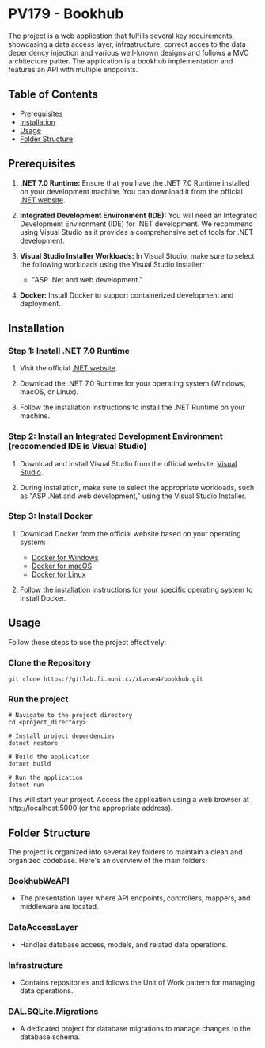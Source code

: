 # PV179 - Bookhub

The project is a web application that fulfills several key requirements, showcasing a data access layer, infrastructure, correct acces to the data dependency injection and various well-known designs and follows a MVC architecture patter. The application is a bookhub implementation and features an API with multiple endpoints.

## Table of Contents

- [Prerequisites](#prerequisites)
- [Installation](#installation)
- [Usage](#usage)
- [Folder Structure](#folder-structure)

## Prerequisites

1. **.NET 7.0 Runtime:**
   Ensure that you have the .NET 7.0 Runtime installed on your development machine. You can download it from the official [.NET website](https://dotnet.microsoft.com/download).

2. **Integrated Development Environment (IDE):**
   You will need an Integrated Development Environment (IDE) for .NET development. We recommend using Visual Studio as it provides a comprehensive set of tools for .NET development.

3. **Visual Studio Installer Workloads:**
   In Visual Studio, make sure to select the following workloads using the Visual Studio Installer:
     - "ASP .Net and web development."

4. **Docker:**
  Install Docker to support containerized development and deployment.

## Installation

### Step 1: Install .NET 7.0 Runtime

1. Visit the official [.NET website](https://dotnet.microsoft.com/download).

2. Download the .NET 7.0 Runtime for your operating system (Windows, macOS, or Linux).

3. Follow the installation instructions to install the .NET Runtime on your machine.

### Step 2: Install an Integrated Development Environment (reccomended IDE is Visual Studio)

1. Download and install Visual Studio from the official website: [Visual Studio](https://visualstudio.microsoft.com/).

2. During installation, make sure to select the appropriate workloads, such as "ASP .Net and web development," using the Visual Studio Installer.

### Step 3: Install Docker

1. Download Docker from the official website based on your operating system:
   - [Docker for Windows](https://docs.docker.com/desktop/install/windows-install/)
   - [Docker for macOS](https://docs.docker.com/desktop/install/mac-install/)
   - [Docker for Linux](https://docs.docker.com/desktop/install/linux-install/)

2. Follow the installation instructions for your specific operating system to install Docker.


## Usage

Follow these steps to use the project effectively:

### Clone the Repository

```shell
git clone https://gitlab.fi.muni.cz/xbaran4/bookhub.git
```
### Run the project
```shell
# Navigate to the project directory
cd <project_directory>

# Install project dependencies
dotnet restore

# Build the application
dotnet build

# Run the application
dotnet run
```
This will start your project. Access the application using a web browser at http://localhost:5000 (or the appropriate address).

## Folder Structure

The project is organized into several key folders to maintain a clean and organized codebase. Here's an overview of the main folders:

### BookhubWeAPI

- The presentation layer where API endpoints, controllers, mappers, and middleware are located.

### DataAccessLayer

- Handles database access, models, and related data operations.

### Infrastructure

- Contains repositories and follows the Unit of Work pattern for managing data operations.

### DAL.SQLite.Migrations

- A dedicated project for database migrations to manage changes to the database schema.


